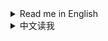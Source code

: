 <details>
<summary>Read me in English</summary>

## Changelog

* 1.2.9
  * Fix some issues that universe settings not applied on staring a new game or loading game.
  * Always show Black hole/Neutron star on preview galaxy map while creating new game.
* 1.2.8
  * Fix compatiblity for game version 0.10.31.24632.
* 1.2.7
  * `Epic difficulty`: Fix compatibility for 0.10.30, with new resource multiplier 0.3x supported.
* 1.2.6
  * Fix possible crash or wrong stars data when loading save file with changed generation settings but with `Enable more settings on UniverseGen` disabled on config window.
  * Larger maximum value in combat settings (except `Aggressiveness` and `Max Density`).
* 1.2.5
  * Thanks to [kremnev8](https://github.com/kremnev8)'s work on new version of [DSPModSave](https://dsp.thunderstore.io/package/CommonAPI/DSPModSave/), universe generation options are stored in save file now.
  * Fix text display issue on new game screen
* 1.2.4
  * Fix a crash while setting star count greater than 256 (again)
  * Fix bug that collider check is not enabled on stars with ID greater than 255
* 1.2.3
  * Fix a crash while setting star count greater than 256
* 1.2.2
  * Support game version 0.10.28.20759
* 1.2.1
  * Use new tab layout of UXAssist 1.0.2
* 1.2.0
  * Depends on [UXAssist](https://dsp.thunderstore.io/package/soarqin/UXAssist/) now.
  * Add `Birth star` options
  * Config tab added to UXAssist config panel.
* 1.1.0
  * Add epic difficulty
  * `More options` and `Epic difficulty` can be enabled individually now.
  * Fix a crash while setting `Star Distance Min` to larger than `Step Distance Min`.
* 1.0.0
  * Initial release

</details>

<details>
<summary>中文读我</summary>

## 更新日志

* 1.2.9
  * 修复了一些在新建游戏或加载存档时宇宙设置没有应用的问题
  * 在新建游戏时的星系预览图中始终显示黑洞/中子星
* 1.2.8
  * 修复了对游戏版本0.10.31.24632的兼容性
* 1.2.7
  * `史诗难度`: 修复了对0.10.30版本的兼容性，支持新的资源倍率0.3x
* 1.2.6
  * 修复了在存档中更改了生成参数但是在配置面板中禁用了`启用更多宇宙生成设置`时可能崩溃或者星系数据错误的问题
  * 在星系生成时的战斗设置面板上提升了各选项的最大值(`黑雾攻击性`和`最大黑雾密度`除外`)
* 1.2.5
  * 感谢[kremnev8](https://github.com/kremnev8)对[DSPModSave](https://dsp.thunderstore.io/package/CommonAPI/DSPModSave/)的更新，现在宇宙生成选项会被保存到存档中
  * 修复新建游戏界面文本显示问题
* 1.2.4
  * 修复了设置星系数大于256时崩溃的问题(再次)
  * 修复了ID大于255的星系没有启用碰撞体检测的问题
* 1.2.3
  * 修复了设置星系数大于256时崩溃的问题
* 1.2.2
  * 支持游戏版本0.10.28.20759
* 1.2.1
  * 使用UXAssist 1.0.2的新页签布局
* 1.2.0
  * 现在依赖于[UXAssist](https://dsp.thunderstore.io/package/soarqin/UXAssist/)
  * 增加`母星系`选项
  * 在UXAssist的配置面板中增加了一个页签
* 1.1.0
  * 增加史诗难度
  * `更多选项`和`史诗难度`现在可以单独启用
  * 修复了将`恒星最小距离`设置为大于`步进最小距离`时崩溃的问题
* 1.0.0
  * 初始版本

</details>
